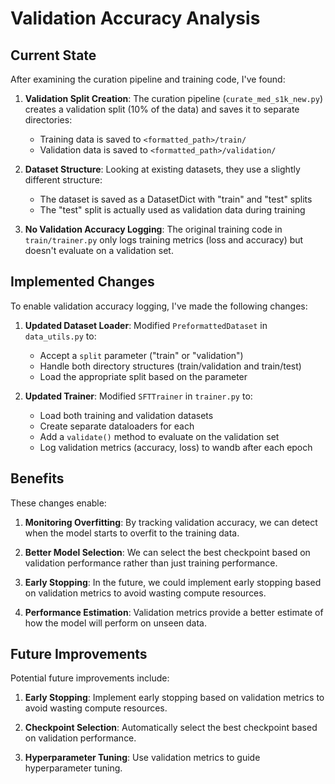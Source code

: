 # Validation Accuracy Analysis

## Current State

After examining the curation pipeline and training code, I've found:

1. **Validation Split Creation**: The curation pipeline (`curate_med_s1k_new.py`) creates a validation split (10% of the data) and saves it to separate directories:
   - Training data is saved to `<formatted_path>/train/`
   - Validation data is saved to `<formatted_path>/validation/`

2. **Dataset Structure**: Looking at existing datasets, they use a slightly different structure:
   - The dataset is saved as a DatasetDict with "train" and "test" splits
   - The "test" split is actually used as validation data during training

3. **No Validation Accuracy Logging**: The original training code in `train/trainer.py` only logs training metrics (loss and accuracy) but doesn't evaluate on a validation set.

## Implemented Changes

To enable validation accuracy logging, I've made the following changes:

1. **Updated Dataset Loader**: Modified `PreformattedDataset` in `data_utils.py` to:
   - Accept a `split` parameter ("train" or "validation")
   - Handle both directory structures (train/validation and train/test)
   - Load the appropriate split based on the parameter

2. **Updated Trainer**: Modified `SFTTrainer` in `trainer.py` to:
   - Load both training and validation datasets
   - Create separate dataloaders for each
   - Add a `validate()` method to evaluate on the validation set
   - Log validation metrics (accuracy, loss) to wandb after each epoch

## Benefits

These changes enable:

1. **Monitoring Overfitting**: By tracking validation accuracy, we can detect when the model starts to overfit to the training data.

2. **Better Model Selection**: We can select the best checkpoint based on validation performance rather than just training performance.

3. **Early Stopping**: In the future, we could implement early stopping based on validation metrics to avoid wasting compute resources.

4. **Performance Estimation**: Validation metrics provide a better estimate of how the model will perform on unseen data.

## Future Improvements

Potential future improvements include:

1. **Early Stopping**: Implement early stopping based on validation metrics to avoid wasting compute resources.

2. **Checkpoint Selection**: Automatically select the best checkpoint based on validation performance.

3. **Hyperparameter Tuning**: Use validation metrics to guide hyperparameter tuning.